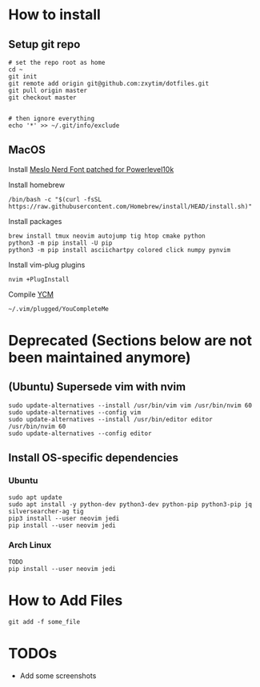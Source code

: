 # How to install

## Setup git repo
```
# set the repo root as home
cd ~
git init
git remote add origin git@github.com:zxytim/dotfiles.git
git pull origin master
git checkout master


# then ignore everything
echo '*' >> ~/.git/info/exclude
```

## MacOS
Install [Meslo Nerd Font patched for Powerlevel10k](https://github.com/romkatv/powerlevel10k?tab=readme-ov-file#meslo-nerd-font-patched-for-powerlevel10k)

Install homebrew
```
/bin/bash -c "$(curl -fsSL https://raw.githubusercontent.com/Homebrew/install/HEAD/install.sh)"
```


Install packages
```
brew install tmux neovim autojump tig htop cmake python
python3 -m pip install -U pip
python3 -m pip install asciichartpy colored click numpy pynvim
```

Install vim-plug plugins
```
nvim +PlugInstall
```

Compile [YCM](https://github.com/ycm-core/YouCompleteMe)
```
~/.vim/plugged/YouCompleteMe
```

# Deprecated (Sections below are not been maintained anymore)
## (Ubuntu) Supersede vim with nvim
```
sudo update-alternatives --install /usr/bin/vim vim /usr/bin/nvim 60
sudo update-alternatives --config vim
sudo update-alternatives --install /usr/bin/editor editor /usr/bin/nvim 60
sudo update-alternatives --config editor
```

## Install OS-specific dependencies

### Ubuntu
```
sudo apt update
sudo apt install -y python-dev python3-dev python-pip python3-pip jq silversearcher-ag tig
pip3 install --user neovim jedi
pip install --user neovim jedi
```

### Arch Linux
```
TODO
pip install --user neovim jedi
```



# How to Add Files
```
git add -f some_file
```


# TODOs
+ Add some screenshots
